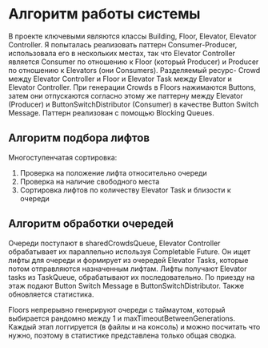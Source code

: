 # Алгоритм работы системы
В проекте ключевыми являются классы Building, Floor, Elevator, Elevator Controller. Я попыталась реализовать паттерн Consumer-Producer, использовала его в нескольких местах, так что Elevator Controller является Consumer по отношению к Floor (который Producer) и Producer по отношению к Elevators (они Consumers). 
Разделяемый ресурс- Crowd между Elevator Controller и Floor и Elevator Task между Elevator и Elevator Controller. При генерации Crowds в Floors нажимаются Buttons, затем они отпускаются согласно этому же паттерну между Elevator (Producer) и ButtonSwitchDistributor (Consumer) в качестве Button Switch Message.
Паттерн реализован с помощью Blocking Queues.
## Алгоритм подбора лифтов
Многоступенчатая сортировка:
1. Проверка на положение лифта относительно очереди
2. Проверка на наличие свободного места
3. Сортировка лифтов по количеству Elevator Task и близости к очереди
## Алгоритм обработки очередей
Очереди поступают в sharedCrowdsQueue, Elevator Controller обрабатывает их параллельно используя Completable Future. Он ищет лифты для очереди и формирует из очередей Elevator Tasks, которые потом отправляются назначенным лифтам.
Лифты получают Elevator tasks из TaskQueue, обрабатывают их последовательно. По приезду на этаж подают Button Switch Message в ButtonSwitchDistributor. Также обновляется статистика.

Floors непрерывно генерируют очереди с таймаутом, который выбирается рандомно между 1 и maxTimeoutBetweenGenerations.
Каждый этап логгируется (в файлы и на консоль) и можно посчитать что нужно, поэтому в статистике представлена только общая сводка.
